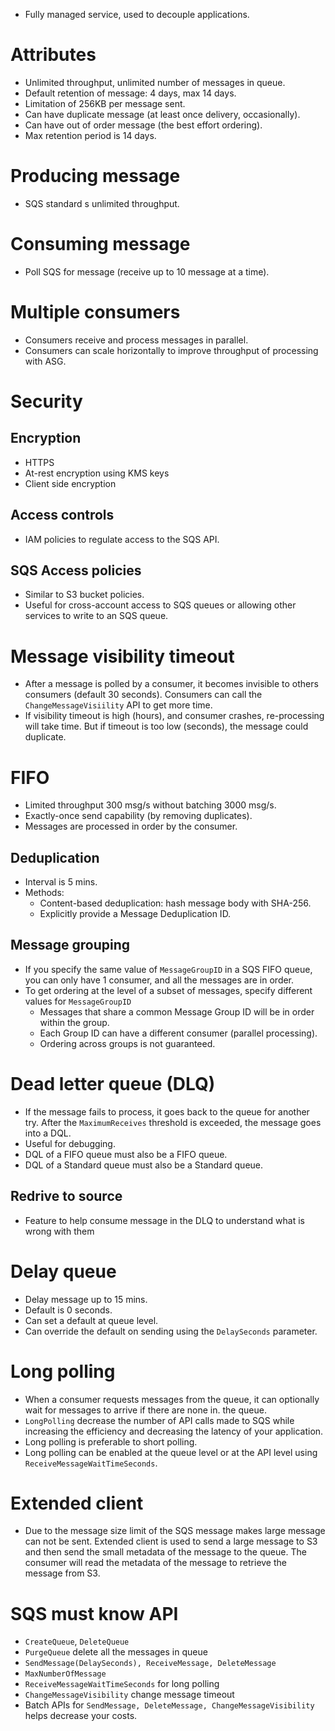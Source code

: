 - Fully managed service, used to decouple applications.
# Attributes
- Unlimited throughput, unlimited number of messages in queue.
- Default retention of message: 4 days, max 14 days.
- Limitation of 256KB per message sent.
- Can have duplicate message (at least once delivery, occasionally).
- Can have out of order message (the best effort ordering).
- Max retention period is 14 days.
# Producing message
- SQS standard s unlimited throughput.
# Consuming message
- Poll SQS for message (receive up to 10 message at a time).
# Multiple consumers
- Consumers receive and process messages in parallel.
- Consumers can scale horizontally to improve throughput of processing with ASG.
# Security
## Encryption
- HTTPS
- At-rest encryption using KMS keys
- Client side encryption
## Access controls
- IAM policies to regulate access to the SQS API.
## SQS Access policies
- Similar to S3 bucket policies.
- Useful for cross-account access to SQS queues or allowing other services to write to an SQS queue.
# Message visibility timeout
- After a message is polled by a consumer, it becomes invisible to others consumers (default 30 seconds). Consumers can call the `ChangeMessageVisiility` API to get more time.
- If visibility timeout is high (hours), and consumer crashes, re-processing will take time. But if timeout is too low (seconds), the message could duplicate.
# FIFO
- Limited throughput 300 msg/s without batching 3000 msg/s.
- Exactly-once send capability (by removing duplicates).
- Messages are processed in order by the consumer.
## Deduplication
- Interval is 5 mins.
- Methods:
	- Content-based deduplication: hash message body with SHA-256.
	- Explicitly provide a Message Deduplication ID.
## Message grouping
- If you specify the same value of `MessageGroupID` in a SQS FIFO queue, you can only have 1 consumer, and all the messages are in order.
- To get ordering at the level of a subset of messages, specify different values for `MessageGroupID`
	- Messages that share a common Message Group ID will be in order within the group.
	- Each Group ID can have a different consumer (parallel processing).
	- Ordering across groups is not guaranteed.
# Dead letter queue (DLQ)
- If the message fails to process, it goes back to the queue for another try. After the `MaximumReceives` threshold is exceeded, the message goes into a DQL.
- Useful for debugging.
- DQL of a FIFO queue must also be a FIFO queue.
- DQL of a Standard queue must also be a Standard queue.
## Redrive to source
- Feature to help consume message in the DLQ to understand what is wrong with them
# Delay queue
- Delay message up to 15 mins.
- Default is 0 seconds.
- Can set a default at queue level.
- Can override the default on sending using the `DelaySeconds` parameter.
# Long polling
- When a consumer requests messages from the queue, it can optionally wait for messages to arrive if there are none in. the queue.
- `LongPolling` decrease the number of API calls made to SQS while increasing the efficiency and decreasing the latency of your application.
- Long polling is preferable to short polling.
- Long polling can be enabled at the queue level or at the API level using `ReceiveMessageWaitTimeSeconds`.
# Extended client
- Due to the message size limit of the SQS message makes large message can not be sent. Extended client is used to send a large message to S3 and then send the small metadata of the message to the queue. The consumer will read the metadata of the message to retrieve the message from S3.
# SQS must know API
- `CreateQueue`, `DeleteQueue`
- `PurgeQueue` delete all the messages in queue
- `SendMessage(DelaySeconds), ReceiveMessage, DeleteMessage`
- `MaxNumberOfMessage`
- `ReceiveMessageWaitTimeSeconds` for long polling
- `ChangeMessageVisibility` change message timeout
- Batch APIs for `SendMessage, DeleteMessage, ChangeMessageVisibility` helps decrease your costs.